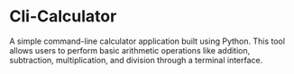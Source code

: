 # Cli-Calculator
A simple command-line calculator application built using Python. This tool allows users to perform basic arithmetic operations like addition, subtraction, multiplication, and division through a terminal interface.
